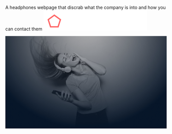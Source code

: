 A headphones webpage that discrab what the company is into and how you can contact them
<img
            src="images/logo_headphones.png"
            alt="Company Logo"
            class="logo"/>

<img
            src="images/headphones_hero_1.jpg"
            alt="Company Logo"
            class="logo"/>
